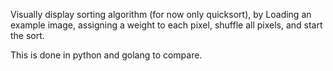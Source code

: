 Visually display sorting algorithm (for now only quicksort), by Loading an example image, assigning a weight to each pixel, shuffle all pixels, and start the sort.


This is done in python and golang to compare.